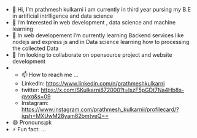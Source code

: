 - 👋 Hi, I’m prathmesh kulkarni i am currently in third year pursing my B.E in artificial intrlligence and data science 
- 👀 I’m Interested in web development , data science and machine learning 
- 🌱 In web developement  I’m currently learning  Backend services like nodejs and express js and in Data science learning how to processing the collected Data 
- 💞️ I’m looking to collaborate on opensource project and website development
- - 📫 How to reach me ...
  - Linkedln: https://www.linkedin.com/n/prathmeshkulkarni
  - twitter: https://x.com/SKulkarni872000?t=lszF5pGDt7Na4Hb8s-qvxg&s=09
  - Instagram: https://www.instagram.com/prathmesh_kulkarnii/profilecard/?igsh=MXUwM28yam82bmtveQ==
- 😄 Pronouns:pk
- ⚡ Fun fact: ...

<!---
pkkulk/pkkulk is a ✨ special ✨ repository because its `README.md` (this file) appears on your GitHub profile.
You can click the Preview link to take a look at your changes.
--->
